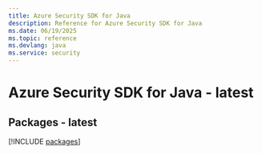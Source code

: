 ```yaml
---
title: Azure Security SDK for Java
description: Reference for Azure Security SDK for Java
ms.date: 06/19/2025
ms.topic: reference
ms.devlang: java
ms.service: security
---
```

# Azure Security SDK for Java - latest
## Packages - latest
[!INCLUDE [packages](security-index.md)]
